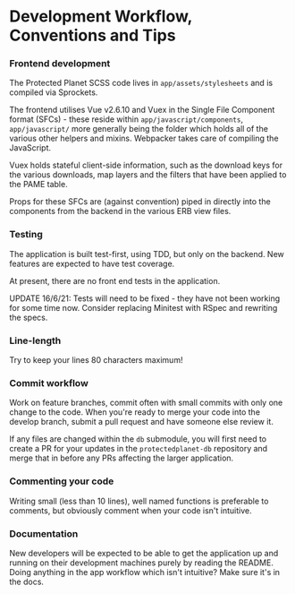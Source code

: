 # Development Workflow, Conventions and Tips

### Frontend development
The Protected Planet SCSS code lives in `app/assets/stylesheets` and is compiled via
Sprockets.

The frontend utilises Vue v2.6.10 and Vuex in the Single File Component format
(SFCs) - these reside within `app/javascript/components`, `app/javascript/` more
generally being the folder which holds all of the various other helpers and mixins.
Webpacker takes care of compiling the JavaScript.

Vuex holds stateful client-side information, such as the download keys for the various
downloads, map layers and the filters that have been applied to the PAME table. 

Props for these SFCs are (against convention) piped in directly into the components
from the backend in the various ERB view files.

### Testing

The application is built test-first, using TDD, but only on the backend. New features are 
expected to have test coverage.

At present, there are no front end tests in the application.

UPDATE 16/6/21: Tests will need to be fixed - they have not been working for some 
time now. Consider replacing Minitest with RSpec and rewriting the specs.

### Line-length

Try to keep your lines 80 characters maximum!

### Commit workflow

Work on feature branches, commit often with small commits with only one change
to the code. When you're ready to merge your code into the develop branch,
submit a pull request and have someone else review it.

If any files are changed within the `db` submodule, you will first need to create a 
PR for your updates in the `protectedplanet-db` repository and merge that in before
any PRs affecting the larger application.

### Commenting your code

Writing small (less than 10 lines), well named functions is preferable to
comments, but obviously comment when your code isn't intuitive.

### Documentation

New developers will be expected to be able to get the application up and
running on their development machines purely by reading the README. Doing
anything in the app workflow which isn't intuitive? Make sure it's in the docs.
